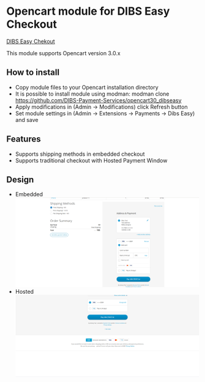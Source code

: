# Opencart module for DIBS Easy Checkout 
[DIBS Easy Chekout](http://tech.dibspayment.com/integrationguide)

This module supports Opencart version 3.0.x

## How to install

* Copy module files to your Opencart installation directory
* It is possible to install module using modman: modman clone https://github.com/DIBS-Payment-Services/opencart30_dibseasy
* Apply modifications in (Admin -> Modifications) click Refresh button
* Set module settings in (Admin -> Extensions -> Payments -> Dibs Easy) and save

## Features 

* Supports shipping methods in embedded checkout
* Supports traditional checkout with Hosted Payment Window

## Design
* Embedded
![alt text](https://github.com/DIBS-Payment-Services/opencart30_dibseasy/blob/master/catalog/view/theme/default/image/embedded_design.png)
* Hosted
![alt text](https://github.com/DIBS-Payment-Services/opencart30_dibseasy/blob/master/catalog/view/theme/default/image/hosted_design.png)
